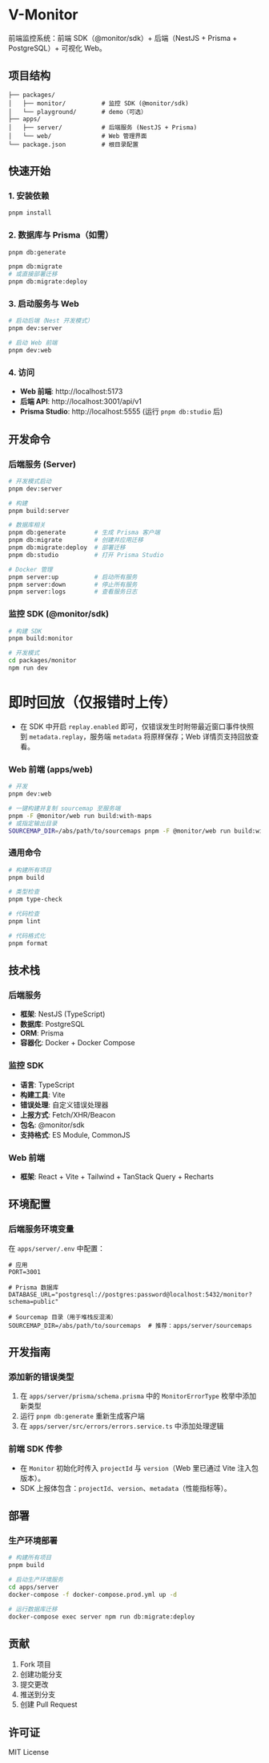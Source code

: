 # V-Monitor

前端监控系统：前端 SDK（@monitor/sdk）+ 后端（NestJS + Prisma + PostgreSQL）+ 可视化 Web。

## 项目结构

```
├── packages/
│   ├── monitor/          # 监控 SDK (@monitor/sdk)
│   └── playground/       # demo（可选）
├── apps/
│   ├── server/           # 后端服务 (NestJS + Prisma)
│   └── web/              # Web 管理界面
└── package.json          # 根目录配置
```

## 快速开始

### 1. 安装依赖

```bash
pnpm install
```

### 2. 数据库与 Prisma（如需）

```bash
pnpm db:generate

pnpm db:migrate
# 或直接部署迁移
pnpm db:migrate:deploy
```

### 3. 启动服务与 Web

```bash
# 启动后端（Nest 开发模式）
pnpm dev:server

# 启动 Web 前端
pnpm dev:web
```

### 4. 访问

- **Web 前端**: http://localhost:5173
- **后端 API**: http://localhost:3001/api/v1
- **Prisma Studio**: http://localhost:5555 (运行 `pnpm db:studio` 后)

## 开发命令

### 后端服务 (Server)

```bash
# 开发模式启动
pnpm dev:server

# 构建
pnpm build:server

# 数据库相关
pnpm db:generate        # 生成 Prisma 客户端
pnpm db:migrate         # 创建并应用迁移
pnpm db:migrate:deploy  # 部署迁移
pnpm db:studio          # 打开 Prisma Studio

# Docker 管理
pnpm server:up          # 启动所有服务
pnpm server:down        # 停止所有服务
pnpm server:logs        # 查看服务日志
```

### 监控 SDK (@monitor/sdk)

```bash
# 构建 SDK
pnpm build:monitor

# 开发模式
cd packages/monitor
npm run dev
```

# 即时回放（仅报错时上传）
- 在 SDK 中开启 `replay.enabled` 即可，仅错误发生时附带最近窗口事件快照到 `metadata.replay`，服务端 `metadata` 将原样保存；Web 详情页支持回放查看。

### Web 前端 (apps/web)

```bash
# 开发
pnpm dev:web

# 一键构建并复制 sourcemap 至服务端
pnpm -F @monitor/web run build:with-maps
# 或指定输出目录
SOURCEMAP_DIR=/abs/path/to/sourcemaps pnpm -F @monitor/web run build:with-maps
```

### 通用命令

```bash
# 构建所有项目
pnpm build

# 类型检查
pnpm type-check

# 代码检查
pnpm lint

# 代码格式化
pnpm format
```

## 技术栈

### 后端服务
- **框架**: NestJS (TypeScript)
- **数据库**: PostgreSQL
- **ORM**: Prisma
- **容器化**: Docker + Docker Compose

### 监控 SDK
- **语言**: TypeScript
- **构建工具**: Vite
- **错误处理**: 自定义错误处理器
- **上报方式**: Fetch/XHR/Beacon
- **包名**: @monitor/sdk
- **支持格式**: ES Module, CommonJS

### Web 前端
- **框架**: React + Vite + Tailwind + TanStack Query + Recharts

## 环境配置

### 后端服务环境变量

在 `apps/server/.env` 中配置：

```env
# 应用
PORT=3001

# Prisma 数据库
DATABASE_URL="postgresql://postgres:password@localhost:5432/monitor?schema=public"

# Sourcemap 目录（用于堆栈反混淆）
SOURCEMAP_DIR=/abs/path/to/sourcemaps  # 推荐：apps/server/sourcemaps
```

## 开发指南

### 添加新的错误类型

1. 在 `apps/server/prisma/schema.prisma` 中的 `MonitorErrorType` 枚举中添加新类型
2. 运行 `pnpm db:generate` 重新生成客户端
3. 在 `apps/server/src/errors/errors.service.ts` 中添加处理逻辑

### 前端 SDK 传参

- 在 `Monitor` 初始化时传入 `projectId` 与 `version`（Web 里已通过 Vite 注入包版本）。
- SDK 上报体包含：`projectId`、`version`、`metadata`（性能指标等）。

## 部署

### 生产环境部署

```bash
# 构建所有项目
pnpm build

# 启动生产环境服务
cd apps/server
docker-compose -f docker-compose.prod.yml up -d

# 运行数据库迁移
docker-compose exec server npm run db:migrate:deploy
```

## 贡献

1. Fork 项目
2. 创建功能分支
3. 提交更改
4. 推送到分支
5. 创建 Pull Request

## 许可证

MIT License
